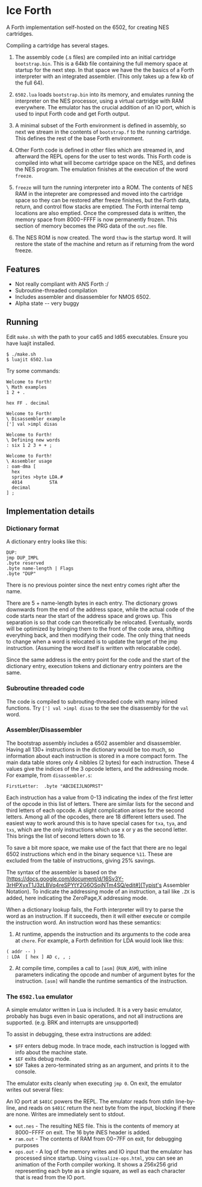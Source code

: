 # Ice Forth

A Forth implementation self-hosted on the 6502, for creating NES cartridges.

Compiling a cartridge has several stages.

1. The assembly code (.s files) are compiled into an initial cartridge
   `bootstrap.bin`. This is a 64kb file containing the full memory space at
   startup for the next step. In that space we have the the basics of a Forth
   interpreter with an integrated assembler. (This only takes up a few kb of the
   full 64).

2. `6502.lua` loads `bootstrap.bin` into its memory, and emulates running the
   interpreter on the NES processor, using a virtual cartridge with RAM everywhere.
   The emulator has the crucial addition of an IO port, which is used to input
   Forth code and get Forth output.

3. A minimal subset of the Forth environment is defined in assembly, so next we
   stream in the contents of `bootstrap.f` to the running cartridge. This defines 
   the rest of the base Forth environment.

4. Other Forth code is defined in other files which are streamed in, and afterward
   the REPL opens for the user to test words. This Forth code is compiled into what
   will become cartridge space on the NES, and defines the NES program. The emulation
   finishes at the execution of the word `freeze`.

5. `freeze` will turn the running interpreter into a ROM. The contents of NES RAM in the
   intepreter are compressed and moved into the cartridge space so they can be restored
   after freeze finishes, but the Forth data, return, and control flow stacks are
   emptied. The Forth internal temp locations are also emptied. Once the compressed data
   is written, the memory space from $8000-$FFFF is now permanently frozen. This section
   of memory becomes the PRG data of the `out.nes` file.

6. The NES ROM is now created. The word `thaw` is the startup word. It will restore
   the state of the machine and return as if returning from the word freeze.
   
## Features

- Not really compliant with ANS Forth :/
- Subroutine-threaded compilation
- Includes assembler and disassembler for NMOS 6502.
- Alpha state -- very buggy

## Running

Edit `make.sh` with the path to your ca65 and ld65 executables.
Ensure you have luajit installed.

```
$ ./make.sh
$ luajit 6502.lua
```

Try some commands:

```
Welcome to Forth!
\ Math examples
1 2 + .

hex FF . decimal
```

```
Welcome to Forth!
\ Disassembler example
['] val >impl disas
```

```
Welcome to Forth!
\ Defining new words
: six 1 2 3 + + ;
```

```
Welcome to Forth!
\ Assembler usage
: oam-dma [
  hex
  sprites >byte LDA.#
  4014          STA
  decimal
] ;
```

## Implementation details

### Dictionary format

A dictionary entry looks like this:

```
DUP:
jmp DUP_IMPL
.byte reserved
.byte name-length | Flags
.byte "DUP"
```

There is no previous pointer since the next entry comes right after
the name.

There are 5 + name-length bytes in each entry. The dictionary
grows downwards from the end of the address space, while the
actual code of the code starts near the start of the address
space and grows up. This separation is so that code can theoretically
be relocated. Eventually, words will be optimized by bringing them
to the front of the code area, shifting everything back, and then
modifying their code. The only thing that needs to change when a word
is relocated is to update the target of the jmp instruction.
(Assuming the word itself is written with relocatable code).

Since the same address is the entry point for the code and the
start of the dictionary entry, execution tokens and dictionary
entry pointers are the same.

### Subroutine threaded code

The code is compiled to subrouting-threaded code with many inlined
functions. Try `['] val >impl disas` to the see the disassembly
for the `val` word.

### Assembler/Disassembler

The bootstrap assembly includes a 6502 assembler and disassembler.
Having all 130+ instructions in the dictionary would be too much,
so information about each instruction is stored in a more compact form.
The main data table stores only 4 nibbles (2 bytes) for each instruction.
These 4 values give the indices of the 3 opcode letters, and the addressing
mode. For example, from `disassembler.s`:

```
FirstLetter:  .byte "ABCDEIJLNOPRST"
```

Each instruction has a value from 0-13 indicating the index of the first
letter of the opcode in this list of letters. There are similar lists for
the second and third letters of each opcode. A slight complication arises
for the second letters. Among all of the opcodes, there are 18 different
letters used. The easiest way to work around this is to have special cases
for `txa`, `tya`, and `txs`, which are the only instructions which use
x or y as the second letter. This brings the list of second letters down
to 16.

To save a bit more space, we make use of the fact that there are no
legal 6502 instructions which end in the binary sequence `%11`. These are
excluded from the table of instructions, giving 25% savings.

The syntax of the assembler is based on the [https://docs.google.com/document/d/16Sv3Y-3rHPXyxT1J3zLBVq4reSPYtY2G6OSojNTm4SQ/edit#](Typist's Assembler Notation). To indicate the addressing mode
of an instruction, a tail like `.ZX` is added, here indicating the ZeroPage,X
addressing mode.

When a dictionary lookup fails, the Forth interpreter will try to parse
the word as an instruction. If it succeeds, then it will either execute
or compile the instruction word. An instruction word has these semantics:

1. At runtime, appends the instruction and its arguments to the code area
at `chere`. For example, a Forth definition for LDA would look like this:

```
( addr -- )
: LDA  [ hex ] AD c, , ;
```

2. At compile time, compiles a call to `[asm]` (`RUN_ASM`), with inline
parameters indicating the opcode and number of argument bytes for the
instruction. `[asm]` will handle the runtime semantics of the instruction.

### The `6502.lua` emulator

A simple emulator written in Lua is included. It is a very basic emulator,
probably has bugs even in basic operations, and not all instructions are
supported. (e.g. BRK and interrupts are unsupported)

To assist in debugging, these extra instructions are added:
- `$FF` enters debug mode. In trace mode, each instruction is logged with info about the machine state.
- `$EF` exits debug mode.
- `$DF` Takes a zero-terminated string as an argument, and prints it to the console.

The emulator exits cleanly when executing `jmp 0`. On exit, the emulator writes out several files:

An IO port at `$401C` powers the REPL. The emulator reads from stdin line-by-line,
and reads on `$401C` return the next byte from the input, blocking if there are none.
Writes are immediately sent to stdout.

- `out.nes` - The resulting NES file. This is the contents of memory at $8000-$FFFF on exit.
  The 16 byte iNES header is added.
- `ram.out` - The contents of RAM from $00-$7FF on exit, for debugging purposes
- `ops.out` - A log of the memory writes and IO input that the emulator has processed since startup.
  Using `visualize-ops.html`, you can see an animation of the Forth compiler working. It shows
  a 256x256 grid representing each byte as a single square, as well as each character that is read
  from the IO port.
